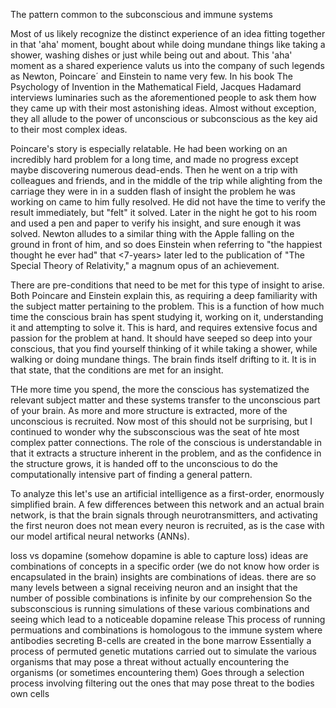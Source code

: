 The pattern common to the subconscious and immune systems

Most of us likely recognize the distinct experience of an idea fitting together in that 'aha' moment, bought about while doing mundane things like taking a shower, washing dishes or just while being out and about. This 'aha' moment as a shared experience valuts us into the company of such legends as Newton, Poincare´ and Einstein to name very few. In his book The Psychology of Invention in the Mathematical Field, Jacques Hadamard interviews luminaries such as the aforementioned people to ask them how they came up with their most astonishing ideas. Almost without exception, they all allude to the power of unconscious or subconscious as the key aid to their most complex ideas. 

Poincare's story is especially relatable. He had been working on an incredibly hard problem for a long time, and made no progress except maybe discovering numerous dead-ends. Then he went on a trip with colleagues and friends, and in the middle of the trip while alighting from the carriage they were in in a sudden flash of insight the problem he was working on came to him fully resolved. He did not have the time to verify the result immediately, but "felt" it solved. Later in the night he got to his room and used a pen and paper to verify his insight, and sure enough it was solved. Newton alludes to a similar thing with the Apple falling on the ground in front of him, and so does Einstein when referring to "the happiest thought he ever had" that <7-years> later led to the publication of "The Special Theory of Relativity," a magnum opus of an achievement.

There are pre-conditions that need to be met for this type of insight to arise. Both Poincare and Einstein explain this, as requiring a deep familiarity with the subject matter pertaining to the problem. This is a function of how much time the conscious brain has spent studying it, working on it, understanding it and attempting to solve it. This is hard, and requires extensive focus and passion for the problem at hand. It should have seeped so deep into your conscious, that you find yourself thinking of it while taking a shower, while walking or doing mundane things. The brain finds itself drifting to it. It is in that state, that the conditions are met for an insight. 

THe more time you spend, the more the conscious has systematized the relevant subject matter and these systems transfer to the unconscious part of your brain. As more and more structure is extracted, more of the unconscious is recruited. Now most of this should not be surprising, but I continued to wonder why the subsconscious was the seat of hte most complex patter connections. The role of the conscious is understandable in that it extracts a structure inherent in the problem, and as the confidence in the structure grows, it is handed off to the unconscious to do the computationally intensive part of finding a general pattern. 

To analyze this let's use an artificial intelligence as a first-order, enormously simplified brain. A few differences between this network and an actual brain network, is that the brain signals through neurotransmitters, and activating the first neuron does not mean every neuron is recruited, as is the case with our model artifical neural networks (ANNs).

loss vs dopamine (somehow dopamine is able to capture loss)
ideas are combinations of concepts in a specific order (we do not know how order is encapsulated in the brain) 
insights are combinations of ideas. 
there are so many levels between a signal receiving neuron and an insight that the number of possible combinations is infinite by our comprehension
So the subsconscious is running simulations of these various combinations and seeing which lead to a noticeable dopamine release 
This process of running permuations and combinations is homologous to the immune system where antibodies secreting B-cells are created in the bone marrow
Essentially a process of permuted genetic mutations carried out to simulate the various organisms that may pose a threat without actually encountering the organisms (or sometimes encountering them) 
Goes through a selection process involving filtering out the ones that may pose threat to the bodies own cells


